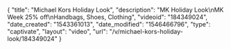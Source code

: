 {
    "title": "Michael Kors Holiday Look",
    "description": "MK Holiday Look\nMK Week  25% off\nHandbags, Shoes, Clothing",
    "videoid": "184349024",
    "date_created": "1543361013",
    "date_modified": "1546466796",
    "type": "captivate",
    "layout": "video",
    "url": "\/v\/michael-kors-holiday-look\/184349024"
}